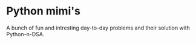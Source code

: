 # Python mimi's
A bunch of fun and intresting day-to-day problems and their solution with Python-n-DSA.

